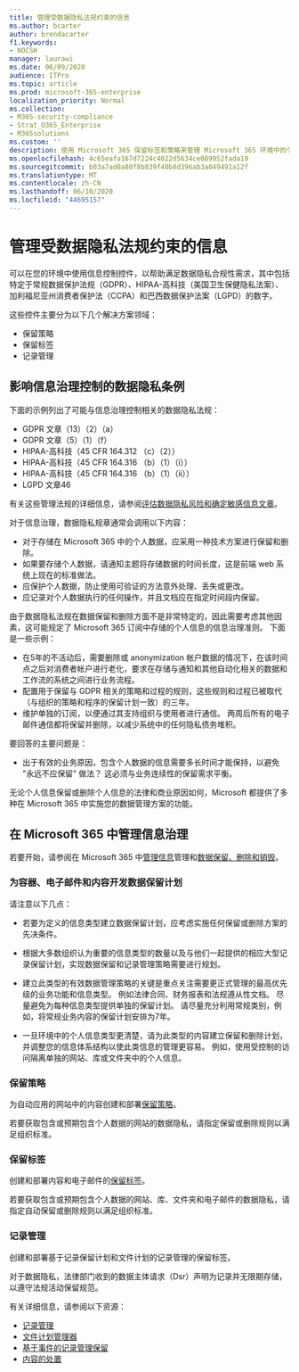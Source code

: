 ```yaml
---
title: 管理受数据隐私法规约束的信息
ms.author: bcarter
author: brendacarter
f1.keywords:
- NOCSH
manager: laurawi
ms.date: 06/09/2020
audience: ITPro
ms.topic: article
ms.prod: microsoft-365-enterprise
localization_priority: Normal
ms.collection:
- M365-security-compliance
- Strat_O365_Enterprise
- M365solutions
ms.custom: ''
description: 使用 Microsoft 365 保留标签和策略来管理 Microsoft 365 环境中的个人数据。
ms.openlocfilehash: 4c65eafa167d7224c4022d5634ce089952fada19
ms.sourcegitcommit: b03a7ad0a80f8b839f40b8d396ab3a049491a12f
ms.translationtype: MT
ms.contentlocale: zh-CN
ms.lasthandoff: 06/10/2020
ms.locfileid: "44695157"
---
```

# <a name="govern-information-subject-to-data-privacy-regulation"></a>管理受数据隐私法规约束的信息

可以在您的环境中使用信息控制控件，以帮助满足数据隐私合规性需求，其中包括特定于常规数据保护法规（GDPR）、HIPAA-高科技（美国卫生保健隐私法案）、加利福尼亚州消费者保护法（CCPA）和巴西数据保护法案（LGPD）的数字。 

这些控件主要分为以下几个解决方案领域：

- 保留策略
- 保留标签
- 记录管理

## <a name="data-privacy-regulations-impacting-information-governance-controls"></a>影响信息治理控制的数据隐私条例

下面的示例列出了可能与信息治理控制相关的数据隐私法规：

- GDPR 文章（13）（2）（a）
- GDPR 文章（5）（1）（f）
- HIPAA-高科技（45 CFR 164.312 （c）（2））
- HIPAA-高科技（45 CFR 164.316 （b）（1）（i））
- HIPAA-高科技（45 CFR 164.316 （b）（1）（ii））
- LGPD 文章46

有关这些管理法规的详细信息，请参阅[评估数据隐私风险和确定敏感信息文章](information-protection-deploy-assess.md)。

对于信息治理，数据隐私规章通常会调用以下内容：

- 对于存储在 Microsoft 365 中的个人数据，应采用一种技术方案进行保留和删除。
- 如果要存储个人数据，请通知主题将存储数据的时间长度，这是前端 web 系统上现在的标准做法。
- 应保护个人数据，防止使用可验证的方法意外处理、丢失或更改。
- 应记录对个人数据执行的任何操作，并且文档应在指定时间段内保留。

由于数据隐私法规在数据保留和删除方面不是非常特定的，因此需要考虑其他因素，这可能规定了 Microsoft 365 订阅中存储的个人信息的信息治理准则。 下面是一些示例：

- 在5年的不活动后，需要删除或 anonymization 帐户数据的情况下，在该时间点之后对消费者帐户进行老化，要求在存储与通知和其他自动化相关的数据和工作流的系统之间进行业务流程。
- 配置用于保留与 GDPR 相关的策略和过程的规则，这些规则和过程已被取代（与组织的策略和程序的保留计划一致）的三年。
- 维护单独的订阅，以便通过其支持组织与使用者进行通信。 两周后所有的电子邮件通信都将保留并删除，以减少系统中的任何隐私债务堆积。

要回答的主要问题是： 

- 出于有效的业务原因，包含个人数据的信息需要多长时间才能保持，以避免 "永远不应保留" 做法？ 这必须与业务连续性的保留需求平衡。

无论个人信息保留或删除个人信息的法律和商业原因如何，Microsoft 都提供了多种在 Microsoft 365 中实施您的数据管理方案的功能。

## <a name="managing-information-governance-in-microsoft-365"></a>在 Microsoft 365 中管理信息治理

若要开始，请参阅在 Microsoft 365 中[管理信息](../compliance/manage-information-governance.md)管理和[数据保留、删除和销毁](https://docs.microsoft.com/office365/Enterprise/office-365-data-retention-deletion-and-destruction-overview)。

### <a name="develop-data-retention-schedules-for-containers-email-and-content"></a>为容器、电子邮件和内容开发数据保留计划

请注意以下几点：

- 若要为定义的信息类型建立数据保留计划，应考虑实施任何保留或删除方案的先决条件。

- 根据大多数组织认为重要的信息类型的数量以及与他们一起提供的相应大型记录保留计划，实现数据保留和记录管理策略需要进行规划。 

- 建立此类型的有效数据管理策略的关键是重点关注需要更正式管理的最高优先级的业务功能和信息类型。 例如法律合同、财务报表和法规遵从性文档。 尽量避免为每种信息类型提供单独的保留计划。 请尽量充分利用常规类别，例如，将常规业务内容的保留计划安排为7年。

- 一旦环境中的个人信息类型更清楚，请为此类型的内容建立保留和删除计划，并调整您的信息体系结构以使此类信息的管理更容易。 例如，使用受控制的访问隔离单独的网站、库或文件夹中的个人信息。

### <a name="retention-policies"></a>保留策略

为自动应用的网站中的内容创建和部署[保留策略](../compliance/retention-policies.md)。

若要获取包含或预期包含个人数据的网站的数据隐私，请指定保留或删除规则以满足组织标准。

### <a name="retention-labels"></a>保留标签

创建和部署内容和电子邮件的[保留标签](../compliance/labels.md)。

若要获取包含或预期包含个人数据的网站、库、文件夹和电子邮件的数据隐私，请指定自动保留或删除规则以满足组织标准。

### <a name="records-management"></a>记录管理

创建和部署基于记录保留计划和文件计划的记录管理的保留标签。

对于数据隐私，法律部门收到的数据主体请求（Dsr）声明为记录并无限期存储，以遵守法规活动保留规范。

有关详细信息，请参阅以下资源： 

- [记录管理](../compliance/records-management.md)
- [文件计划管理器](../compliance/file-plan-manager.md)
- [基于事件的记录管理保留](../compliance/automate-event-driven-retention.md)
- [内容的处置](../compliance/disposition-reviews.md)
